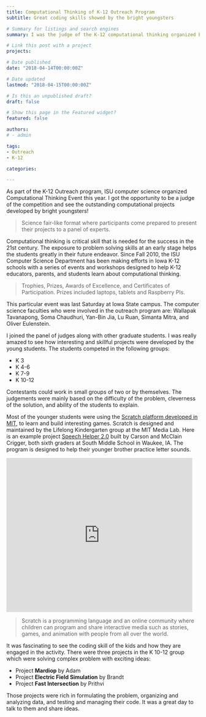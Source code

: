 ```yaml
---
title: Computational Thinking of K-12 Outreach Program
subtitle: Great coding skills showed by the bright youngsters

# Summary for listings and search engines
summary: I was the judge of the K-12 computational thinking organized by the computer science department at Iowa State University.

# Link this post with a project
projects:

# Date published
date: "2018-04-14T00:00:00Z"

# Date updated
lastmod: "2018-04-15T00:00:00Z"

# Is this an unpublished draft?
draft: false

# Show this page in the Featured widget?
featured: false

authors:
# - admin

tags:
- Outreach
- K-12

categories:

---
```


As part of the K-12 Outreach program, ISU computer science organized Computational Thinking Event this year. I got the opportunity to be a judge of the competition and see the outstanding computational projects developed by bright youngsters!

> Science fair-like format where participants come prepared
to present their projects to a panel of experts.

Computational thinking is critical skill that is needed for the success in the 21st century. The exposure to problem solving skills at an early stage helps the students greatly in their future endeavor. Since Fall 2010, the ISU Computer Science Department has been making efforts in Iowa K-12 schools with a series of events and workshops designed to help K-12 educators, parents, and students learn about computational thinking.

> Trophies, Prizes, Awards of Excellence, and Certificates of
Participation. Prizes included laptops, tablets and Raspberry PIs.

This particular event was last Saturday at Iowa State campus. The computer science faculties who were involved in the outreach program are: Wallapak Tavanapong, Soma Chaudhuri, Yan-Bin Jia, Lu Ruan, Simanta Mitra, and Oliver Eulenstein.

I joined the panel of judges along with other graduate students. I was really amazed to see how interesting and skillful projects were developed by the young students. The students competed in the following groups:

- K 3
- K 4-6
- K 7-9
- K 10-12

Contestants could work in small groups of two or by themselves. The judgements were mainly based on the difficulty of the problem, cleverness of the solution, and ability of the students to explain.

Most of the younger students were using the [Scratch platform developed in MIT](https://scratch.mit.edu/), to learn and build interesting games. Scratch is designed and maintained by the Lifelong Kindergarten group at the MIT Media Lab. Here is an example project [Speech Helper 2.0](https://scratch.mit.edu/projects/211107373/) built by Carson and McClain Crigger, both sixth graders at South Middle School in Waukee, IA. The program is designed to help their younger brother practice letter sounds.


<iframe src="https://scratch.mit.edu/projects/211107373/embed" allowtransparency="true" width="485" height="402" frameborder="0" scrolling="no" allowfullscreen></iframe>

> Scratch is a programming language and an online community where children can program and share interactive media such as stories, games, and animation with people from all over the world.

It was fascinating to see the coding skill of the kids and how they are engaged in the activity. There were three projects in the K 10-12 group which were solving complex problem with exciting ideas:

- Project **Mardiop** by Adam
- Project **Electric Field Simulation** by Brandt
- Project **Fast Intersection** by Prithvi

Those projects were rich in formulating the problem, organizing and analyzing data, and testing and managing their code. It was a great day to talk to them and share ideas.
